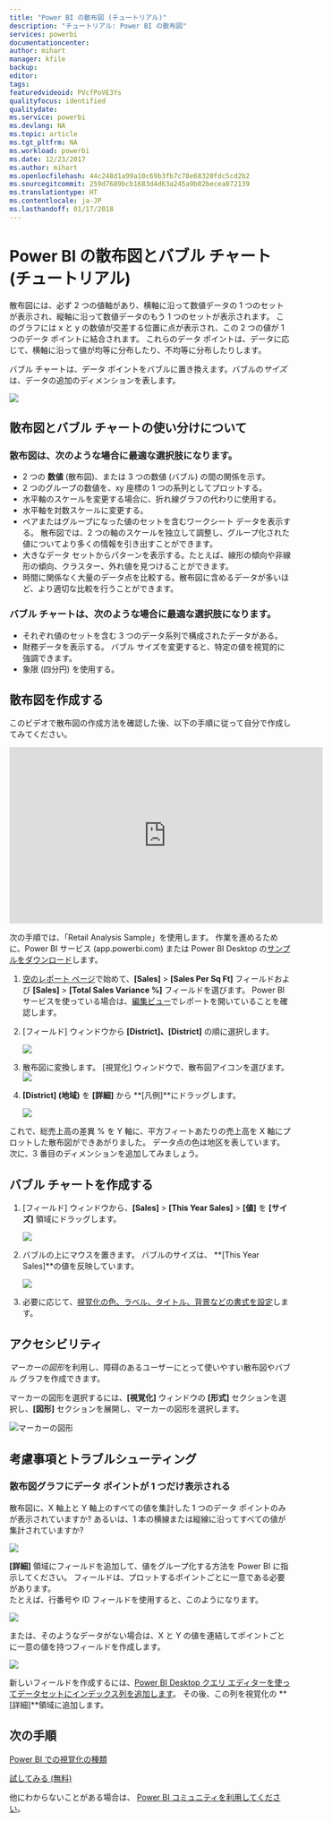 ```yaml
---
title: "Power BI の散布図 (チュートリアル)"
description: "チュートリアル: Power BI の散布図"
services: powerbi
documentationcenter: 
author: mihart
manager: kfile
backup: 
editor: 
tags: 
featuredvideoid: PVcfPoVE3Ys
qualityfocus: identified
qualitydate: 
ms.service: powerbi
ms.devlang: NA
ms.topic: article
ms.tgt_pltfrm: NA
ms.workload: powerbi
ms.date: 12/23/2017
ms.author: mihart
ms.openlocfilehash: 44c248d1a99a10c69b3fb7c78e68320fdc5cd2b2
ms.sourcegitcommit: 259d7689bcb1683d4d63a245a9b02becea072139
ms.translationtype: HT
ms.contentlocale: ja-JP
ms.lasthandoff: 01/17/2018
---
```

# <a name="scatter-charts-and-bubble-charts-in-power-bi-tutorial"></a>Power BI の散布図とバブル チャート (チュートリアル)
散布図には、必ず 2 つの値軸があり、横軸に沿って数値データの 1 つのセットが表示され、縦軸に沿って数値データのもう 1 つのセットが表示されます。 このグラフには x と y の数値が交差する位置に点が表示され、この 2 つの値が 1 つのデータ ポイントに結合されます。 これらのデータ ポイントは、データに応じて、横軸に沿って値が均等に分布したり、不均等に分布したりします。

バブル チャートは、データ ポイントをバブルに置き換えます。バブルの*サイズ*は、データの追加のディメンションを表します。

![](media/power-bi-visualization-scatter/power-bi-bubble-chart.png)

## <a name="when-to-use-a-scatter-chart-or-bubble-chart"></a>散布図とバブル チャートの使い分けについて
### <a name="scatter-charts-are-a-great-choice"></a>散布図は、次のような場合に最適な選択肢になります。
* 2 つの **数値** (散布図)、または 3 つの数値 (バブル) の間の関係を示す。
* 2 つのグループの数値を、xy 座標の 1 つの系列としてプロットする。
* 水平軸のスケールを変更する場合に、折れ線グラフの代わりに使用する。    
* 水平軸を対数スケールに変更する。
* ペアまたはグループになった値のセットを含むワークシート データを表示する。 散布図では、2 つの軸のスケールを独立して調整し、グループ化された値についてより多くの情報を引き出すことができます。
* 大きなデータ セットからパターンを表示する。たとえば、線形の傾向や非線形の傾向、クラスター、外れ値を見つけることができます。
* 時間に関係なく大量のデータ点を比較する。散布図に含めるデータが多いほど、より適切な比較を行うことができます。

### <a name="bubble-charts-are-a-great-choice"></a>バブル チャートは、次のような場合に最適な選択肢になります。
* それぞれ値のセットを含む 3 つのデータ系列で構成されたデータがある。
* 財務データを表示する。  バブル サイズを変更すると、特定の値を視覚的に強調できます。
* 象限 (四分円) を使用する。

## <a name="create-a-scatter-chart"></a>散布図を作成する
このビデオで散布図の作成方法を確認した後、以下の手順に従って自分で作成してみてください。

<iframe width="560" height="315" src="https://www.youtube.com/embed/PVcfPoVE3Ys?list=PL1N57mwBHtN0JFoKSR0n-tBkUJHeMP2cP" frameborder="0" allowfullscreen></iframe>


次の手順では、「Retail Analysis Sample」を使用します。 作業を進めるために、Power BI サービス (app.powerbi.com) または Power BI Desktop の[サンプルをダウンロード](sample-datasets.md)します。   

1. [空のレポート ページ](power-bi-report-add-page.md)で始めて、**[Sales]** \> **[Sales Per Sq Ft]** フィールドおよび **[Sales]** > **[Total Sales Variance %]** フィールドを選びます。 Power BI サービスを使っている場合は、[編集ビュー](service-interact-with-a-report-in-editing-view.md)でレポートを開いていることを確認します。
 
2. [フィールド] ウィンドウから **[District]、[District]** の順に選択します。
   
    ![](media/power-bi-visualization-scatter/power-bi-bar-chart.png)
4. 散布図に変換します。 [視覚化] ウィンドウで、散布図アイコンを選びます。
   ![](media/power-bi-visualization-scatter/pbi_scatter_chart_icon.png)
5. **[District] \(地域)** を **[詳細]** から **[凡例]**にドラッグします。
   
    ![](media/power-bi-visualization-scatter/power-bi-scatter.png)

これで、総売上高の差異 % を Y 軸に、平方フィートあたりの売上高を X 軸にプロットした散布図ができあがりました。  データ点の色は地区を表しています。  次に、3 番目のディメンションを追加してみましょう。

## <a name="create-a-bubble-chart"></a>バブル チャートを作成する
1. [フィールド] ウィンドウから、**[Sales]** > **[This Year Sales]** > **[値]** を **[サイズ]** 領域にドラッグします。 
   
   ![](media/power-bi-visualization-scatter/power-bi-bubble.png)
2. バブルの上にマウスを置きます。  バブルのサイズは、 **[This Year Sales]**の値を反映しています。
   
    ![](media/power-bi-visualization-scatter/pbi_scatter_chart_hover.png)
3. 必要に応じて、[視覚化の色、ラベル、タイトル、背景などの書式を設定](service-getting-started-with-color-formatting-and-axis-properties.md)します。

## <a name="accessibility"></a>アクセシビリティ

*マーカーの図形*を利用し、障碍のあるユーザーにとって使いやすい散布図やバブル グラフを作成できます。 

マーカーの図形を選択するには、**[視覚化]** ウィンドウの **[形式]** セクションを選択し、**[図形]** セクションを展開し、マーカーの図形を選択します。

![マーカーの図形](media/power-bi-visualization-scatter/pbi_scatter_marker.png)

## <a name="considerations-and-troubleshooting"></a>考慮事項とトラブルシューティング
### <a name="your-scatter-chart-has-only-one-data-point"></a>**散布図グラフにデータ ポイントが 1 つだけ表示される**
散布図に、X 軸上と Y 軸上のすべての値を集計した 1 つのデータ ポイントのみが表示されていますか?  あるいは、1 本の横線または縦線に沿ってすべての値が集計されていますか?

![](media/power-bi-visualization-scatter/pbi_scatter_tshoot1.png)

**[詳細]** 領域にフィールドを追加して、値をグループ化する方法を Power BI に指示してください。 フィールドは、プロットするポイントごとに一意である必要があります。  
たとえば、行番号や ID フィールドを使用すると、このようになります。

![](media/power-bi-visualization-scatter/pbi_scatter_tshoot.png)

または、そのようなデータがない場合は、X と Y の値を連結してポイントごとに一意の値を持つフィールドを作成します。

![](media/power-bi-visualization-scatter/pbi_scatter_tshoot2.png)

新しいフィールドを作成するには、[Power BI Desktop クエリ エディターを使ってデータセットにインデックス列を追加します](desktop-add-custom-column.md)。  その後、この列を視覚化の **[詳細]**領域に追加します。

## <a name="next-steps"></a>次の手順
 [Power BI での視覚化の種類](power-bi-visualization-types-for-reports-and-q-and-a.md)

[試してみる (無料)](https://powerbi.com/)  

他にわからないことがある場合は、 [Power BI コミュニティを利用してください](http://community.powerbi.com/)。

